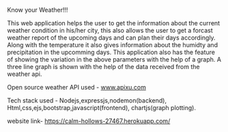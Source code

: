 Know your Weather!!!

This web application helps the user to get the information about the current weather condition in his/her city,
this also allows the user to get a forcast weather report of the upcoming days and can plan their days accordingly.
Along with the temperature it also gives information about the humidty and precipitation in the upcomming days.
This application also has the feature of showing the variation in the above parameters with the help of a graph.
A three line graph is shown with the help of the data received from the weather api.

Open source weather API used - www.apixu.com

Tech stack used - Nodejs,expressjs,nodemon(backend), 
		  Html,css,ejs,bootstrap,javascript(frontend),
		  chartjs(graph plotting).

website link- https://calm-hollows-27467.herokuapp.com/
